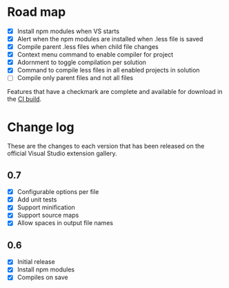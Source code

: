 # Road map

- [x] Install npm modules when VS starts
- [x] Alert when the npm modules are installed when .less file is saved
- [x] Compile parent .less files when child file changes
- [x] Context menu command to enable compiler for project
- [x] Adornment to toggle compilation per solution
- [x] Command to compile less files in all enabled projects in solution
- [ ] Compile only parent files and not all files

Features that have a checkmark are complete and available for
download in the
[CI build](http://vsixgallery.com/extension/7df8a985-0e26-4aab-95fc-f48ee61b086a/).

# Change log

These are the changes to each version that has been released
on the official Visual Studio extension gallery.

## 0.7

- [x] Configurable options per file
- [x] Add unit tests
- [x] Support minification
- [x] Support source maps
- [x] Allow spaces in output file names

## 0.6

- [x] Initial release
- [x] Install npm modules
- [x] Compiles on save

